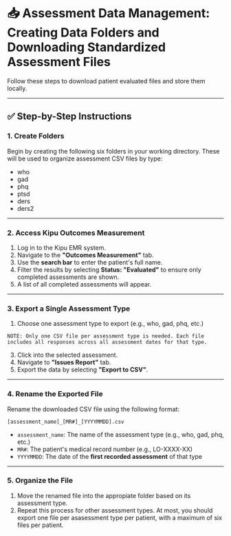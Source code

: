 # 📥 Assessment Data Management: Creating Data Folders and Downloading Standardized Assessment Files

Follow these steps to download patient evaluated files and store them locally. 

---

## ✅ Step-by-Step Instructions


### 1. **Create Folders**
Begin by creating the following six folders in your working directory. These will be used to organize assessment CSV files by type:
- who
- gad
- phq
- ptsd
- ders
- ders2

---

### 2. **Access Kipu Outcomes Measurement**
  1. Log in to the Kipu EMR system.
  2. Navigate to the **"Outcomes Measurement"** tab.
  3. Use the **search bar** to enter the patient's full name.
  4. Filter the results by selecting **Status: "Evaluated"** to ensure only completed assessments are shown.
  5. A list of all completed assessments will appear.

---

### 3. **Export a Single Assessment Type**
  1. Choose one assessment type to export (e.g., who, gad, phq, etc.)
     
    NOTE: Only one CSV file per assessment type is needed. Each file includes all responses across all assessment dates for that type.
  3. Click into the selected assessment.
  4. Navigate to **"Issues Report"** tab.
  5. Export the data by selecting **"Export to CSV"**.

---

### 4. **Rename the Exported File**
Rename the downloaded CSV file using the following format:

`[assessment_name]_[MR#]_[YYYYMMDD].csv`
- `assessment_name`: The name of the assessment type (e.g., who, gad, phq, etc.)
- `MR#`: The patient's medical record number (e.g., LO-XXXX-XX)
- `YYYYMMDD`: The date of the **first recorded assessment** of that type

---

### 5. **Organize the File**
  1. Move the renamed file into the appropiate folder based on its assessment type.
  2. Repeat this process for other assessment types. At most, you should export one file per asasessment type per patient, with a maximum of six files per patient.
